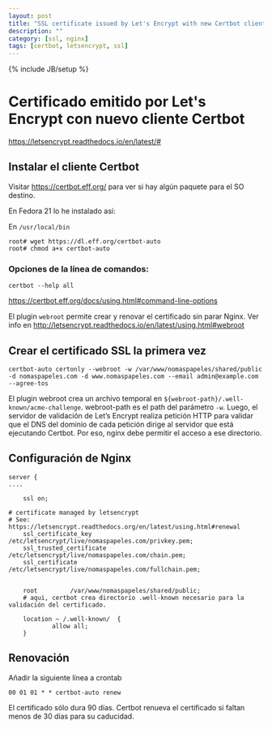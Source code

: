 ```yaml
---
layout: post
title: "SSL certificate issued by Let's Encrypt with new Certbot client"
description: ""
category: [ssl, nginx]
tags: [certbot, letsencrypt, ssl]
---
```

{% include JB/setup %}


# Certificado emitido por Let's Encrypt con nuevo cliente Certbot

<https://letsencrypt.readthedocs.io/en/latest/#>

## Instalar el cliente Certbot

Visitar <https://certbot.eff.org/> para ver si hay algún paquete para el SO destino.

En Fedora 21 lo he instalado así:

En `/usr/local/bin`
    
    root# wget https://dl.eff.org/certbot-auto
    root# chmod a+x certbot-auto

### Opciones de la línea de comandos:

    certbot --help all

<https://certbot.eff.org/docs/using.html#command-line-options>


El plugin `webroot` permite crear y renovar el certificado sin parar Nginx. Ver info en <http://letsencrypt.readthedocs.io/en/latest/using.html#webroot>

## Crear el certificado SSL la primera vez 

    certbot-auto certonly --webroot -w /var/www/nomaspapeles/shared/public -d nomaspapeles.com -d www.nomaspapeles.com --email admin@example.com --agree-tos

El plugin webroot crea un archivo temporal en `${webroot-path}/.well-known/acme-challenge`. webroot-path es el path del parámetro `-w`. Luego, el servidor de validación de Let’s Encrypt realiza petición HTTP para validar que el DNS del dominio de cada petición dirige al servidor que está ejecutando Certbot. Por eso, nginx debe permitir el acceso a ese directorio.

## Configuración de Nginx

    server {
    ....

        ssl on;

    # certificate managed by letsencrypt
    # See: https://letsencrypt.readthedocs.org/en/latest/using.html#renewal
        ssl_certificate_key /etc/letsencrypt/live/nomaspapeles.com/privkey.pem;
        ssl_trusted_certificate /etc/letsencrypt/live/nomaspapeles.com/chain.pem;
        ssl_certificate /etc/letsencrypt/live/nomaspapeles.com/fullchain.pem;


        root         /var/www/nomaspapeles/shared/public;
        # aqui, certbot crea directorio .well-known necesario para la validación del certificado.

        location ~ /.well-known/  {
                allow all;
        }


## Renovación

Añadir la siguiente línea a crontab

    00 01 01 * * certbot-auto renew

El certificado sólo dura 90 días. Certbot renueva el certificado si faltan menos de 30 días para su caducidad. 
